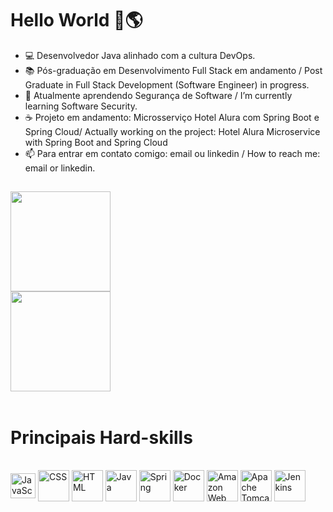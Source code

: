 <h1> Hello World 👋🌎 </h1>

- 💻 Desenvolvedor Java alinhado com a cultura DevOps.
- 📚 Pós-graduação em Desenvolvimento Full Stack em andamento / Post Graduate in Full Stack Development (Software Engineer) in progress.
- 🌱 Atualmente aprendendo Segurança de Software / I’m currently learning Software Security.
- ☕ Projeto em andamento: Microsserviço Hotel Alura com Spring Boot e Spring Cloud/ Actually working on the project: Hotel Alura Microservice with Spring Boot and Spring Cloud
- 📫 Para entrar em contato comigo: email ou linkedin / How to reach me: email or linkedin.

##

<div>
  <a href="https://www.linkedin.com/in/menezesguilherme/">
  <img height = "160em" src="https://github-readme-stats-sigma-five.vercel.app/api?username=guipmenezes&show-icons=true&theme=dark&include_all_commits=true&count_private=true"/>
  <br>
  <img height = "160em" src="https://github-readme-stats-sigma-five.vercel.app/api/top-langs/?username=guipmenezes&layout=compact&langs_count=16&theme=dark"/>
</div>   
  
  
  <div style="display: inline-block"><br>
    <h1>Principais Hard-skills</h1>
    <br>
    <img align="center" alt="JavaScript" heigth="30" width="40" src="https://cdn.jsdelivr.net/gh/devicons/devicon/icons/javascript/javascript-original.svg"/>
    <img align="center" alt="CSS" heigth="50" width="50" src="https://cdn.jsdelivr.net/gh/devicons/devicon/icons/css3/css3-original.svg"/>
    <img align="center" alt="HTML" heigth="50" width="50" src="https://cdn.jsdelivr.net/gh/devicons/devicon/icons/html5/html5-original.svg"/>
    <img align="center" alt="Java" height="50" width="50" src="https://cdn.jsdelivr.net/gh/devicons/devicon/icons/java/java-original-wordmark.svg" />
    <img align="center" alt="Spring" height="50" width="50" src="https://cdn.jsdelivr.net/gh/devicons/devicon/icons/spring/spring-original.svg" />
    <img align="center" alt="Docker" height="50" width="50" src="https://cdn.jsdelivr.net/gh/devicons/devicon/icons/docker/docker-original-wordmark.svg" />
    <img align="center" alt="Amazon Web Services" height="50" width="50" src="https://cdn.jsdelivr.net/gh/devicons/devicon/icons/amazonwebservices/amazonwebservices-original-wordmark.svg" />
    <img align="center" alt="Apache Tomcat" height="50" width="50" src="https://cdn.jsdelivr.net/gh/devicons/devicon/icons/tomcat/tomcat-original.svg" />
    <img align="center" alt="Jenkins" height="50" width="50" src="https://cdn.jsdelivr.net/gh/devicons/devicon/icons/jenkins/jenkins-original.svg" />
  </div>
